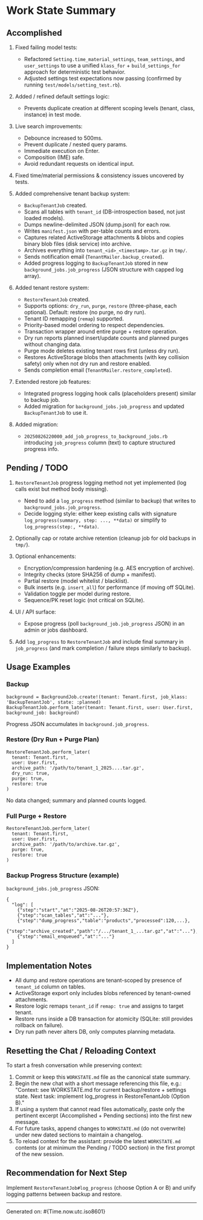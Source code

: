 # Work State Summary

## Accomplished

1. Fixed failing model tests:
   - Refactored `Setting.time_material_settings`, `team_settings`, and `user_settings` to use a unified `klass_for` + `build_settings_for` approach for deterministic test behavior.
   - Adjusted settings test expectations now passing (confirmed by running `test/models/setting_test.rb`).

2. Added / refined default settings logic:
   - Prevents duplicate creation at different scoping levels (tenant, class, instance) in test mode.

3. Live search improvements:
   - Debounce increased to 500ms.
   - Prevent duplicate / nested query params.
   - Immediate execution on Enter.
   - Composition (IME) safe.
   - Avoid redundant requests on identical input.

4. Fixed time/material permissions & consistency issues uncovered by tests.

5. Added comprehensive tenant backup system:
   - `BackupTenantJob` created.
   - Scans all tables with `tenant_id` (DB-introspection based, not just loaded models).
   - Dumps newline-delimited JSON (dump.jsonl) for each row.
   - Writes `manifest.json` with per-table counts and errors.
   - Captures related ActiveStorage attachments & blobs and copies binary blob files (disk service) into archive.
   - Archives everything into `tenant_<id>_<timestamp>.tar.gz` in `tmp/`.
   - Sends notification email (`TenantMailer.backup_created`).
   - Added progress logging to `BackupTenantJob` stored in new `background_jobs.job_progress` (JSON structure with capped log array).

6. Added tenant restore system:
   - `RestoreTenantJob` created.
   - Supports options: `dry_run`, `purge`, `restore` (three-phase, each optional). Default: restore (no purge, no dry run).
   - Tenant ID remapping (`remap`) supported.
   - Priority-based model ordering to respect dependencies.
   - Transaction wrapper around entire purge + restore operation.
   - Dry run reports planned insert/update counts and planned purges without changing data.
   - Purge mode deletes existing tenant rows first (unless dry run).
   - Restores ActiveStorage blobs then attachments (with key collision safety) only when not dry run and restore enabled.
   - Sends completion email (`TenantMailer.restore_completed`).

7. Extended restore job features:
   - Integrated progress logging hook calls (placeholders present) similar to backup job.
   - Added migration for `background_jobs.job_progress` and updated `BackupTenantJob` to use it.

8. Added migration:
   - `20250826220000_add_job_progress_to_background_jobs.rb` introducing `job_progress` column (text) to capture structured progress info.

## Pending / TODO

1. `RestoreTenantJob` progress logging method not yet implemented (log calls exist but method body missing).
   - Need to add a `log_progress` method (similar to backup) that writes to `background_jobs.job_progress`.
   - Decide logging style: either keep existing calls with signature `log_progress(summary, step: ..., **data)` or simplify to `log_progress(step:, **data)`.

2. Optionally cap or rotate archive retention (cleanup job for old backups in `tmp/`).

3. Optional enhancements:
   - Encryption/compression hardening (e.g. AES encryption of archive).
   - Integrity checks (store SHA256 of dump + manifest).
   - Partial restore (model whitelist / blacklist).
   - Bulk inserts (e.g. `insert_all`) for performance (if moving off SQLite).
   - Validation toggle per model during restore.
   - Sequence/PK reset logic (not critical on SQLite).

4. UI / API surface:
   - Expose progress (poll `background_job.job_progress` JSON) in an admin or jobs dashboard.

5. Add `log_progress` to `RestoreTenantJob` and include final summary in `job_progress` (and mark completion / failure steps similarly to backup).

## Usage Examples

### Backup
```
background = BackgroundJob.create!(tenant: Tenant.first, job_klass: 'BackupTenantJob', state: :planned)
BackupTenantJob.perform_later(tenant: Tenant.first, user: User.first, background_job: background)
```
Progress JSON accumulates in `background.job_progress`.

### Restore (Dry Run + Purge Plan)
```
RestoreTenantJob.perform_later(
  tenant: Tenant.first,
  user: User.first,
  archive_path: '/path/to/tenant_1_2025....tar.gz',
  dry_run: true,
  purge: true,
  restore: true
)
```
No data changed; summary and planned counts logged.

### Full Purge + Restore
```
RestoreTenantJob.perform_later(
  tenant: Tenant.first,
  user: User.first,
  archive_path: '/path/to/archive.tar.gz',
  purge: true,
  restore: true
)
```

### Backup Progress Structure (example)
`background_jobs.job_progress` JSON:
```
{
  "log": [
    {"step":"start","at":"2025-08-26T20:57:36Z"},
    {"step":"scan_tables","at":"..."},
    {"step":"dump_progress","table":"products","processed":120,...},
    {"step":"archive_created","path":"/.../tenant_1_...tar.gz","at":"..."},
    {"step":"email_enqueued","at":"..."}
  ]
}
```

## Implementation Notes

- All dump and restore operations are tenant-scoped by presence of `tenant_id` column on tables.
- ActiveStorage export only includes blobs referenced by tenant-owned attachments.
- Restore logic remaps `tenant_id` if `remap: true` and assigns to target tenant.
- Restore runs inside a DB transaction for atomicity (SQLite: still provides rollback on failure).
- Dry run path never alters DB, only computes planning metadata.

## Resetting the Chat / Reloading Context

To start a fresh conversation while preserving context:

1. Commit or keep this `WORKSTATE.md` file as the canonical state summary.
2. Begin the new chat with a short message referencing this file, e.g.:
   "Context: see WORKSTATE.md for current backup/restore + settings state. Next task: implement log_progress in RestoreTenantJob (Option B)."
3. If using a system that cannot read files automatically, paste only the pertinent excerpt (Accomplished + Pending sections) into the first new message.
4. For future tasks, append changes to `WORKSTATE.md` (do not overwrite) under new dated sections to maintain a changelog.
5. To reload context for the assistant: provide the latest `WORKSTATE.md` contents (or at minimum the Pending / TODO section) in the first prompt of the new session.

## Recommendation for Next Step

Implement `RestoreTenantJob#log_progress` (choose Option A or B) and unify logging patterns between backup and restore.

---
Generated on: #{Time.now.utc.iso8601}
